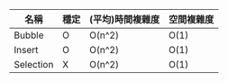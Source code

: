 <table>
    <thead>
        <tr>
            <th>名稱</th><th>穩定</th><th>(平均)時間複雜度</th><th>空間複雜度</th>
        </tr>
    </thead>
    <tbody>
        <tr>
            <td>Bubble</td><td>O</td><td>O(n^2)</td><td>O(1)</td>
        </tr>
        <tr>
            <td>Insert</td><td>O</td><td>O(n^2)</td><td>O(1)</td>
        </tr>
        <tr>
            <td>Selection</td><td>X</td><td>O(n^2)</td><td>O(1)</td>
        </tr>
    </tbody>
</table>
